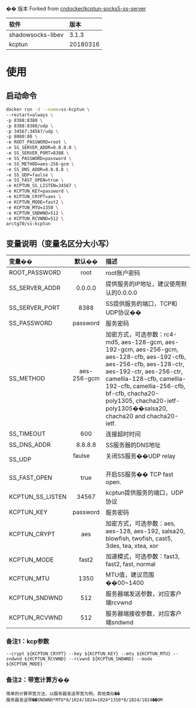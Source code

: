 �� 版本
Forked from [cndocker/kcptun-socks5-ss-server](https://github.com/cndocker/kcptun-socks5-ss-server-docker)

| 软件 | 版本 |
| :--- | :--- |
| shadowsocks-libev |3.1.3 |
| kcptun | 20180316 |


# 使用
## 启动命令 
```bash
docker run -d --name=ss-kcptun \
--restart=always \
-p 8388:8388 \
-p 8388:8388/udp \
-p 34567:34567/udp \
-p 8080:80 \
-e ROOT_PASSWORD=root \
-e SS_SERVER_ADDR=0.0.0.0 \
-e SS_SERVER_PORT=8388 \
-e SS_PASSWORD=password \
-e SS_METHOD=aes-256-gcm \
-e SS_DNS_ADDR=8.8.8.8 \
-e SS_UDP=faulse \
-e SS_FAST_OPEN=true \
-e KCPTUN_SS_LISTEN=34567 \
-e KCPTUN_KEY=password \
-e KCPTUN_CRYPT=aes \
-e KCPTUN_MODE=fast2 \
-e KCPTUN_MTU=1350 \
-e KCPTUN_SNDWND=512 \
-e KCPTUN_RCVWND=512 \
arctg70/ss-kcptun
```

## 变量说明（变量名区分大小写）
| 变量��| 默认�� | 描述 |
| :----------------- |:--------------------:| :---------------------------------- |
| ROOT_PASSWORD      | root                 | root账户密码 |
| SS_SERVER_ADDR     | 0.0.0.0              | 提供服务的IP地址，建议使用默认的0.0.0.0  |
| SS_SERVER_PORT     | 8388                 | SS提供服务的端口，TCP和UDP协议��       |
| SS_PASSWORD        | password             | 服务密码                              |
| SS_METHOD          | aes-256-gcm          | 加密方式，可选参数：rc4-md5, aes-128-gcm, aes-192-gcm, aes-256-gcm, aes-128-cfb, aes-192-cfb, aes-256-cfb, aes-128-ctr, aes-192-ctr, aes-256-ctr, camellia-128-cfb, camellia-192-cfb, camellia-256-cfb, bf-cfb, chacha20-poly1305, chacha20-ietf-poly1305��salsa20, chacha20 and chacha20-ietf. |
| SS_TIMEOUT         | 600                  | 连接超时时间                          |
| SS_DNS_ADDR        | 8.8.8.8              | SS服务器的DNS地址                     |
| SS_UDP             | faulse                 | 关闭SS服务��UDP relay                |
| SS_FAST_OPEN       | true                 | 开启SS服务�� TCP fast open.          |
| KCPTUN_SS_LISTEN   | 34567                | kcptun提供服务的端口，UDP协议           |
| KCPTUN_KEY         | password             | 服务密码                              |
| KCPTUN_CRYPT       | aes                  | 加密方式，可选参数：aes, aes-128, aes-192, salsa20, blowfish, twofish, cast5, 3des, tea, xtea, xor |
| KCPTUN_MODE        | fast2                | 加速模式，可选参数：fast3, fast2, fast, normal |
| KCPTUN_MTU         | 1350                 | MTU值，建议范围��00~1400              |
| KCPTUN_SNDWND      | 512                  | 服务器端发送参数，对应客户端rcvwnd       |
| KCPTUN_RCVWND      | 512                  | 服务器端接收参数，对应客户端sndwnd        |

### 备注1：kcp参数
    --crypt ${KCPTUN_CRYPT} --key ${KCPTUN_KEY} --mtu ${KCPTUN_MTU} --sndwnd ${KCPTUN_RCVWND} --rcvwnd ${KCPTUN_SNDWND} --mode ${KCPTUN_MODE}


### 备注2：带宽计算方��
    简单的计算带宽方法，以服务器发送带宽为例，其他类似��
    服务器发送带��SNDWND*MTU*8/1024/1024=1024*1350*8/1024/1024��0M
